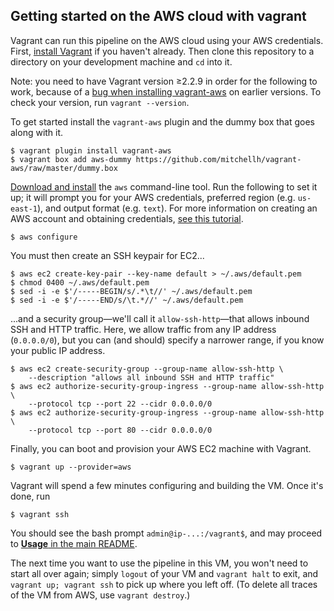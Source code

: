 ## Getting started on the AWS cloud with vagrant

Vagrant can run this pipeline on the AWS cloud using your AWS credentials. First, [install Vagrant][vagrant] if you haven't already. Then clone this repository to a directory on your development machine and `cd` into it.

Note: you need to have Vagrant version ≥2.2.9 in order for the following to work, because of a [bug when installing vagrant-aws][fixvagrant] on earlier versions. To check your version, run `vagrant --version`.

[vagrant]: https://www.vagrantup.com/downloads.html
[fixvagrant]: https://github.com/hashicorp/vagrant/issues/11518

To get started install the `vagrant-aws` plugin and the dummy box that goes along with it. 

	$ vagrant plugin install vagrant-aws
    $ vagrant box add aws-dummy https://github.com/mitchellh/vagrant-aws/raw/master/dummy.box

[Download and install][awsinstall] the `aws` command-line tool. Run the following to set it up; it will prompt you for your AWS credentials, preferred region (e.g. `us-east-1`), and output format (e.g. `text`). For more information on creating an AWS account and obtaining credentials, [see this tutorial][aws].

[awsinstall]: https://aws.amazon.com/cli/
[aws]: https://docs.aws.amazon.com/cli/latest/userguide/cli-chap-configure.html#cli-quick-configuration

    $ aws configure

You must then create an SSH keypair for EC2...

    $ aws ec2 create-key-pair --key-name default > ~/.aws/default.pem
    $ chmod 0400 ~/.aws/default.pem
    $ sed -i -e $'/-----BEGIN/s/.*\t//' ~/.aws/default.pem
    $ sed -i -e $'/-----END/s/\t.*//' ~/.aws/default.pem

...and a security group—we'll call it `allow-ssh-http`—that allows inbound SSH and HTTP traffic. Here, we allow traffic from any IP address (`0.0.0.0/0`), but you can (and should) specify a narrower range, if you know your public IP address.

    $ aws ec2 create-security-group --group-name allow-ssh-http \
        --description "allows all inbound SSH and HTTP traffic"
    $ aws ec2 authorize-security-group-ingress --group-name allow-ssh-http \
        --protocol tcp --port 22 --cidr 0.0.0.0/0
    $ aws ec2 authorize-security-group-ingress --group-name allow-ssh-http \
        --protocol tcp --port 80 --cidr 0.0.0.0/0

Finally, you can boot and provision your AWS EC2 machine with Vagrant.

    $ vagrant up --provider=aws

Vagrant will spend a few minutes configuring and building the VM. Once it's done, run

    $ vagrant ssh

You should see the bash prompt `admin@ip-...:/vagrant$`, and may proceed to [**Usage** in the main README](https://github.com/powerpak/pathospot-compare#usage).

The next time you want to use the pipeline in this VM, you won't need to start all over again; simply `logout` of your VM and `vagrant halt` to exit, and `vagrant up; vagrant ssh` to pick up where you left off. (To delete all traces of the VM from AWS, use `vagrant destroy`.)
